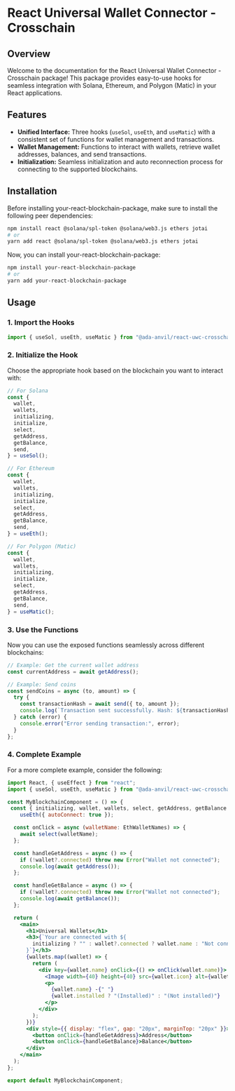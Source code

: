 # React Universal Wallet Connector - Crosschain

## Overview

Welcome to the documentation for the React Universal Wallet Connector - Crosschain package! This package provides easy-to-use hooks for seamless integration with Solana, Ethereum, and Polygon (Matic) in your React applications.

## Features

- **Unified Interface:** Three hooks (`useSol`, `useEth`, and `useMatic`) with a consistent set of functions for wallet management and transactions.
- **Wallet Management:** Functions to interact with wallets, retrieve wallet addresses, balances, and send transactions.
- **Initialization:** Seamless initialization and auto reconnection process for connecting to the supported blockchains.

## Installation

Before installing your-react-blockchain-package, make sure to install the following peer dependencies:

```bash
npm install react @solana/spl-token @solana/web3.js ethers jotai
# or
yarn add react @solana/spl-token @solana/web3.js ethers jotai
```

Now, you can install your-react-blockchain-package:

````bash
npm install your-react-blockchain-package
# or
yarn add your-react-blockchain-package
````

## Usage

### 1. Import the Hooks

```jsx
import { useSol, useEth, useMatic } from "@ada-anvil/react-uwc-crosschain";
````

### 2. Initialize the Hook

Choose the appropriate hook based on the blockchain you want to interact with:

```jsx
// For Solana
const {
  wallet,
  wallets,
  initializing,
  initialize,
  select,
  getAddress,
  getBalance,
  send,
} = useSol();

// For Ethereum
const {
  wallet,
  wallets,
  initializing,
  initialize,
  select,
  getAddress,
  getBalance,
  send,
} = useEth();

// For Polygon (Matic)
const {
  wallet,
  wallets,
  initializing,
  initialize,
  select,
  getAddress,
  getBalance,
  send,
} = useMatic();
```

### 3. Use the Functions

Now you can use the exposed functions seamlessly across different blockchains:

```jsx
// Example: Get the current wallet address
const currentAddress = await getAddress();

// Example: Send coins
const sendCoins = async (to, amount) => {
  try {
    const transactionHash = await send({ to, amount });
    console.log(`Transaction sent successfully. Hash: ${transactionHash}`);
  } catch (error) {
    console.error("Error sending transaction:", error);
  }
};
```

### 4. Complete Example

For a more complete example, consider the following:

```jsx
import React, { useEffect } from "react";
import { useSol, useEth, useMatic } from "@ada-anvil/react-uwc-crosschain";

const MyBlockchainComponent = () => {
 const { initializing, wallet, wallets, select, getAddress, getBalance } =
    useEth({ autoConnect: true });

  const onClick = async (walletName: EthWalletNames) => {
    await select(walletName);
  };

  const handleGetAddress = async () => {
    if (!wallet?.connected) throw new Error("Wallet not connected");
    console.log(await getAddress());
  };

  const handleGetBalance = async () => {
    if (!wallet?.connected) throw new Error("Wallet not connected");
    console.log(await getBalance());
  };

  return (
    <main>
      <h1>Universal Wallets</h1>
      <h3>{`Your are connected with ${
        initializing ? "" : wallet?.connected ? wallet.name : "Not connected"
      }`}</h3>
      {wallets.map((wallet) => {
        return (
          <div key={wallet.name} onClick={() => onClick(wallet.name)}>
            <Image width={40} height={40} src={wallet.icon} alt={wallet.name} />
            <p>
              {wallet.name} -{" "}
              {wallet.installed ? "(Installed)" : "(Not installed)"}
            </p>
          </div>
        );
      })}
      <div style={{ display: "flex", gap: "20px", marginTop: "20px" }}>
        <button onClick={handleGetAddress}>Address</button>
        <button onClick={handleGetBalance}>Balance</button>
      </div>
    </main>
  );
};

export default MyBlockchainComponent;
```
